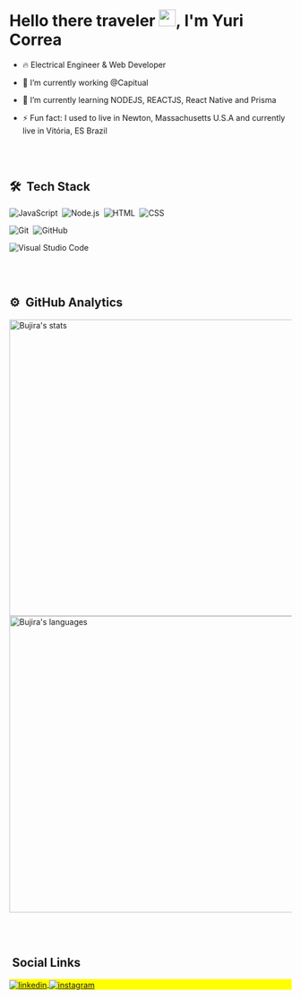 <h1 align="left">Hello there traveler <img src="https://raw.githubusercontent.com/kaueMarques/kaueMarques/master/hi.gif" width="30px">, I'm Yuri Correa</h1>

- 🔥 Electrical Engineer & Web Developer

- 🔭 I’m currently working @Capitual

- 🌱 I’m currently learning NODEJS, REACTJS, React Native and Prisma

- ⚡ Fun fact: I used to live in Newton, Massachusetts U.S.A and currently live in Vitória, ES Brazil 

<br><br>

## 🛠 &nbsp;Tech Stack

![JavaScript](https://img.shields.io/badge/-JavaScript-05122A?style=flat&logo=javascript)&nbsp;
![Node.js](https://img.shields.io/badge/-Node.js-05122A?style=flat&logo=node.js)&nbsp;
![HTML](https://img.shields.io/badge/-HTML-05122A?style=flat&logo=HTML5)&nbsp;
![CSS](https://img.shields.io/badge/-CSS-05122A?style=flat&logo=CSS3&logoColor=1572B6)&nbsp;
<!--![React](https://img.shields.io/badge/-React-05122A?style=flat&logo=react)&nbsp;-->
![Git](https://img.shields.io/badge/-Git-05122A?style=flat&logo=git)&nbsp;
![GitHub](https://img.shields.io/badge/-GitHub-05122A?style=flat&logo=github)&nbsp;
<!--![Markdown](https://img.shields.io/badge/-Markdown-05122A?style=flat&logo=markdown)&nbsp;-->
![Visual Studio Code](https://img.shields.io/badge/-Visual%20Studio%20Code-05122A?style=flat&logo=visual-studio-code&logoColor=007ACC)&nbsp;
<!--![PostgreSQL](https://img.shields.io/badge/-PostgreSQL-05122A?style=flat&logo=postgresql)&nbsp;-->
<!--![SQLite](https://img.shields.io/badge/-SQLite-05122A?style=flat&logo=sqlite)&nbsp;-->

<br><br>

## ⚙️ &nbsp;GitHub Analytics

<p align="left">
<img width="530em" src="https://github-readme-stats.vercel.app/api?username=Bujira&show_icons=true&theme=vision-friendly-dark" alt="Bujira's stats"/>
<img width="530em" src="https://github-readme-stats.vercel.app/api/top-langs/?username=Bujira&layout=compact&theme=vision-friendly-dark" alt="Bujira's languages"/>
</p>

<br><br>

## &nbsp;Social Links

<p align="left" style="background:yellow">
<!--<a href="https://codepen.io/maykbrito" target="_blank">
  <img align="center" src="https://img.shields.io/badge/-maykbrito-05122A?style=flat&logo=codepen" alt="codepen"/>
</a>-->
<!--<a href="https://twitter.com/maykbrito" target="_blank">
  <img align="center" src="https://img.shields.io/badge/-maykbrito-05122A?style=flat&logo=twitter" alt="twitter"/>  
</a>-->
<a href="https://linkedin.com/in/yurifcorrea" target="_blank">
  <img align="center" src="https://img.shields.io/badge/-yurifcorrea-05122A?style=flat&logo=linkedin" alt="linkedin"/>
</a>
<a href="https://instagram.com/yurifcorrea" target="_blank">
 <img align="center" src="https://img.shields.io/badge/-yurifcorrea-05122A?style=flat&logo=instagram" alt="instagram"/>
</a>
<!--<a href="https://youtube.com/maykbrito" target="_blank">
 <img align="center" src="https://img.shields.io/badge/-maykbrito-05122A?style=flat&logo=youtube" alt="youtube"/>
</a>-->
</p>
